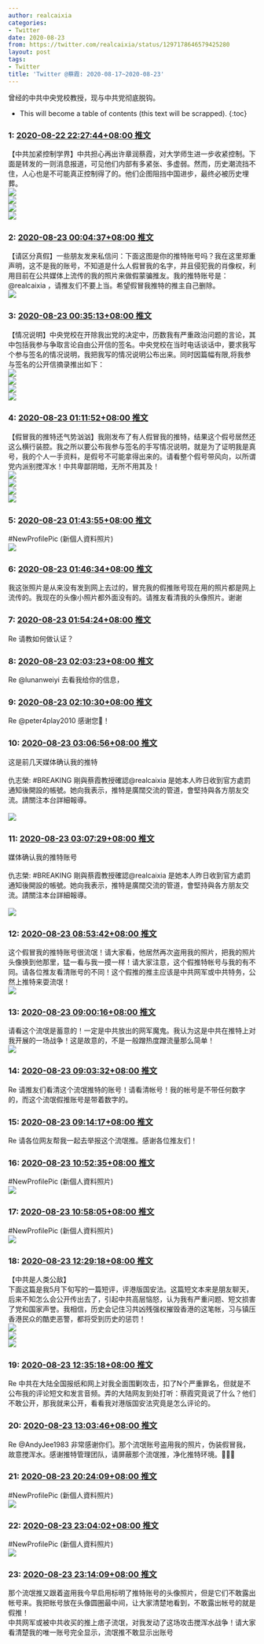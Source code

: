 ```yaml
---
author: realcaixia
categories:
- Twitter
date: 2020-08-23
from: https://twitter.com/realcaixia/status/1297178646579425280
layout: post
tags:
- Twitter
title: 'Twitter @蔡霞: 2020-08-17~2020-08-23'
---
```


曾经的中共中央党校教授，现与中共党彻底脱钩。 

* This will become a table of contents (this text will be scrapped).
{:toc}

### 1: [2020-08-22 22:27:44+08:00 推文](https://twitter.com/realcaixia/status/1297178646579425280)

【中共加紧控制学界】中共担心再出许章润蔡霞，对大学师生进一步收紧控制。下面是转发的一则消息报道，可见他们内部有多紧张、多虚弱。然而，历史潮流挡不住，人心也是不可能真正控制得了的。他们企图阻挡中国进步，最终必被历史埋葬。 <br><img src="https://pbs.twimg.com/media/EgCBGB0WsAAfq9P?format=jpg&name=orig" referrerpolicy="no-referrer"><br><img src="https://pbs.twimg.com/media/EgCBGByX0AYMMdD?format=jpg&name=orig" referrerpolicy="no-referrer"><br><img src="https://pbs.twimg.com/media/EgCBGCWWoAIY0-8?format=jpg&name=orig" referrerpolicy="no-referrer"><br><img src="https://pbs.twimg.com/media/EgCBGEUWoAcBF0h?format=jpg&name=orig" referrerpolicy="no-referrer">

### 2: [2020-08-23 00:04:37+08:00 推文](https://twitter.com/realcaixia/status/1297203029838639105)

【请区分真假】一些朋友发来私信问：下面这图是你的推特账号吗？我在这里郑重声明，这不是我的账号，不知道是什么人假冒我的名字，并且侵犯我的肖像权，利用目前在公共媒体上流传的我的照片来做假蒙骗推友。我的推特账号是：@realcaixia ，请推友们不要上当。希望假冒我推特的推主自己删除。 <br><img src="https://pbs.twimg.com/media/EgCXRJeX0AQL5ji?format=jpg&name=orig" referrerpolicy="no-referrer">

### 3: [2020-08-23 00:35:13+08:00 推文](https://twitter.com/realcaixia/status/1297210730782109696)

【情况说明】中央党校在开除我出党的决定中，历数我有严重政治问题的言论，其中包括我参与争取言论自由公开信的签名。中央党校在当时电话谈话中，要求我写个参与签名的情况说明，我把我写的情况说明公布出来。同时因篇幅有限,将我参与签名的公开信摘录推出如下： <br><img src="https://pbs.twimg.com/media/EgCeRwzXYAIcIQa?format=jpg&name=orig" referrerpolicy="no-referrer"><br><img src="https://pbs.twimg.com/media/EgCeRwvXgAETv_X?format=jpg&name=orig" referrerpolicy="no-referrer"><br><img src="https://pbs.twimg.com/media/EgCeRwwXsAAE9Wa?format=jpg&name=orig" referrerpolicy="no-referrer"><br><img src="https://pbs.twimg.com/media/EgCeRwzWkAcYmnd?format=jpg&name=orig" referrerpolicy="no-referrer">

### 4: [2020-08-23 01:11:52+08:00 推文](https://twitter.com/realcaixia/status/1297219951305076739)

【假冒我的推特还气势汹汹】我刚发布了有人假冒我的推特，结果这个假号居然还这么横行装腔。我之所以要公布我参与签名的手写情况说明，就是为了证明我是真号，我的个人一手资料，是假号不可能拿得出来的。请看整个假号带风向，以所谓党内派别搅浑水！中共卑鄙阴暗，无所不用其及！ <br><img src="https://pbs.twimg.com/media/EgCmqRmXoAEXN4j?format=jpg&name=orig" referrerpolicy="no-referrer"><br><img src="https://pbs.twimg.com/media/EgCmqRlXsAI2Ksi?format=jpg&name=orig" referrerpolicy="no-referrer"><br><img src="https://pbs.twimg.com/media/EgCmqRpWkAA07qP?format=jpg&name=orig" referrerpolicy="no-referrer"><br><img src="https://pbs.twimg.com/media/EgCmqWrXYAA67mW?format=jpg&name=orig" referrerpolicy="no-referrer">

### 5: [2020-08-23 01:43:55+08:00 推文](https://twitter.com/realcaixia/status/1297228018373599232)

#NewProfilePic (新個人資料照片) <br><img src="https://pbs.twimg.com/media/EgCuAaqXsAUxFcG?format=jpg&name=orig" referrerpolicy="no-referrer">

### 6: [2020-08-23 01:46:34+08:00 推文](https://twitter.com/realcaixia/status/1297228685850935297)

我这张照片是从来没有发到网上去过的，冒充我的假推账号现在用的照片都是网上流传的。我现在的头像小照片都外面没有的。请推友看清我的头像照片。谢谢

### 7: [2020-08-23 01:54:24+08:00 推文](https://twitter.com/realcaixia/status/1297230655835734019)

Re 请教如何做认证？

### 8: [2020-08-23 02:03:23+08:00 推文](https://twitter.com/realcaixia/status/1297232918281150467)

Re @lunanweiyi 去看我给你的信息，

### 9: [2020-08-23 02:10:30+08:00 推文](https://twitter.com/realcaixia/status/1297234709320290304)

Re @peter4play2010 感谢您🙏！

### 10: [2020-08-23 03:06:56+08:00 推文](https://twitter.com/realcaixia/status/1297248909316763655)

这是前几天媒体确认我的推特 <br><br>仇志榮: #BREAKING 剛與蔡霞教授確認@realcaixia 是她本人昨日收到官方處罰通知後開設的帳號。她向我表示，推特是廣闊交流的管道，會堅持與各方朋友交流。請關注本台詳細報導。 <br><br><img src="https://pbs.twimg.com/media/Efst6-aUcAAcOj6?format=jpg&name=orig" referrerpolicy="no-referrer">

### 11: [2020-08-23 03:07:29+08:00 推文](https://twitter.com/realcaixia/status/1297249046785134593)

媒体确认我的推特账号 <br><br>仇志榮: #BREAKING 剛與蔡霞教授確認@realcaixia 是她本人昨日收到官方處罰通知後開設的帳號。她向我表示，推特是廣闊交流的管道，會堅持與各方朋友交流。請關注本台詳細報導。 <br><br><img src="https://pbs.twimg.com/media/Efst6-aUcAAcOj6?format=jpg&name=orig" referrerpolicy="no-referrer">

### 12: [2020-08-23 08:53:42+08:00 推文](https://twitter.com/realcaixia/status/1297336178329485312)

这个假冒我的推特账号很流氓！请大家看，他居然再次盗用我的照片，把我的照片头像换到他那里，猛一看与我一摸一样！请大家注意，这个假推特帐号与我的有不同。请各位推友看清账号的不同！这个假推的推主应该是中共网军或中共特务，公然上推特来耍流氓！ <br><img src="https://pbs.twimg.com/media/EgEQX_0XgAADTb0?format=jpg&name=orig" referrerpolicy="no-referrer">

### 13: [2020-08-23 09:00:16+08:00 推文](https://twitter.com/realcaixia/status/1297337828553228288)

请看这个流氓是蓄意的！一定是中共放出的网军魔鬼。我认为这是中共在推特上对我开展的一场战争！这是故意的，不是一般蹭热度蹭流量那么简单！ <br><img src="https://pbs.twimg.com/media/EgER4PEWsAY56sG?format=jpg&name=orig" referrerpolicy="no-referrer">

### 14: [2020-08-23 09:03:32+08:00 推文](https://twitter.com/realcaixia/status/1297338650989035520)

Re 请推友们看清这个流氓推特的账号！请看清帐号！我的帐号是不带任何数字的，而这个流氓假推账号是带着数字的。

### 15: [2020-08-23 09:14:17+08:00 推文](https://twitter.com/realcaixia/status/1297341358122897408)

Re 请各位网友帮我一起去举报这个流氓推。感谢各位推友们！

### 16: [2020-08-23 10:52:35+08:00 推文](https://twitter.com/realcaixia/status/1297366093888184320)

#NewProfilePic (新個人資料照片) <br><img src="https://pbs.twimg.com/media/EgErlgEXoAARNuv?format=jpg&name=orig" referrerpolicy="no-referrer">

### 17: [2020-08-23 10:58:05+08:00 推文](https://twitter.com/realcaixia/status/1297367480151810048)

#NewProfilePic (新個人資料照片) <br><img src="https://pbs.twimg.com/media/EgEs2LYXoAIkTjP?format=jpg&name=orig" referrerpolicy="no-referrer">

### 18: [2020-08-23 12:29:18+08:00 推文](https://twitter.com/realcaixia/status/1297390434440941569)

【中共是人类公敌】<br>     下面这篇是我5月下旬写的一篇短评，评港版国安法。这篇短文本来是朋友聊天，后来不知怎么会公开传出去了，引起中共高层恼怒，认为我有严重问题、短文损害了党和国家声誉。我相信，历史会记住习共凶残强权摧毁香港的这笔帐，习与镇压香港民众的酷吏恶警，都将受到历史的惩罚！ <br><img src="https://pbs.twimg.com/media/EgFBt1hWoAk_fLp?format=jpg&name=orig" referrerpolicy="no-referrer"><br><img src="https://pbs.twimg.com/media/EgFBt1jXoAAY_56?format=jpg&name=orig" referrerpolicy="no-referrer"><br><img src="https://pbs.twimg.com/media/EgFBuRkWsAU9xl4?format=jpg&name=orig" referrerpolicy="no-referrer">

### 19: [2020-08-23 12:35:18+08:00 推文](https://twitter.com/realcaixia/status/1297391942138036225)

Re 中共在大陆全国报纸和网上对我全面围剿攻击，扣了N个严重罪名，但就是不公布我的评论短文和发言音频。弄的大陆网友到处打听：蔡霞究竟说了什么？他们不敢公开，那我就来公开，看看我对港版国安法究竟是怎么评论的。

### 20: [2020-08-23 13:03:46+08:00 推文](https://twitter.com/realcaixia/status/1297399109683425286)

Re @AndyJee1983 非常感谢你们。那个流氓账号盗用我的照片，伪装假冒我，故意搅浑水。感谢推特管理团队，请屏蔽那个流氓推，净化推特环境。🌹🌹🌹

### 21: [2020-08-23 20:24:09+08:00 推文](https://twitter.com/realcaixia/status/1297509933550833666)

#NewProfilePic (新個人資料照片) <br><img src="https://pbs.twimg.com/media/EgGuaD9XgAE-qiw?format=jpg&name=orig" referrerpolicy="no-referrer">

### 22: [2020-08-23 23:04:02+08:00 推文](https://twitter.com/realcaixia/status/1297550168431169536)

#NewProfilePic (新個人資料照片) <br><img src="https://pbs.twimg.com/media/EgHTAFSXsAAr7HZ?format=jpg&name=orig" referrerpolicy="no-referrer">

### 23: [2020-08-23 23:14:09+08:00 推文](https://twitter.com/realcaixia/status/1297552716701540353)

那个流氓推又跟着盗用我今早启用标明了推特账号的头像照片，但是它们不敢露出帐号来。我把帐号放在头像圆圈最中间，让大家清楚地看到，不敢露出帐号的就是假推！<br>    中共网军或被中共收买的推上痞子流氓，对我发动了这场攻击搅浑水战争！请大家看清楚我的唯一账号完全显示，流氓推不敢显示出账号

